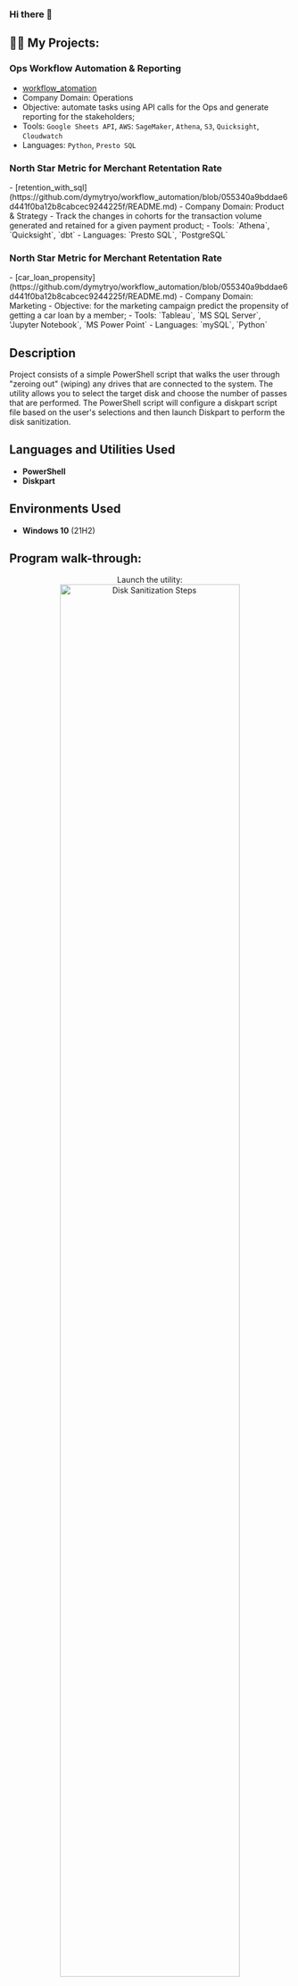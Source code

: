 ### Hi there 👋

<h2>👨‍💻 My Projects:</h2>

<h3>Ops Workflow Automation & Reporting</h3>

- [workflow_atomation](https://github.com/dymytryo/workflow_automation/blob/055340a9bddae6d441f0ba12b8cabcec9244225f/README.md)
- Company Domain: Operations
- Objective: automate tasks using API calls for the Ops and generate reporting for the stakeholders;
- Tools: `Google Sheets API`, `AWS`: `SageMaker`, `Athena`, `S3`, `Quicksight`, `Cloudwatch` 
- Languages: `Python`, `Presto SQL`</b>

<h3>North Star Metric for Merchant Retentation Rate</h3>
  - [retention_with_sql](https://github.com/dymytryo/workflow_automation/blob/055340a9bddae6d441f0ba12b8cabcec9244225f/README.md)
  - Company Domain: Product & Strategy  
  - Track the changes in cohorts for the transaction volume generated and retained for a given payment product;
  - Tools: `Athena`, `Quicksight`, `dbt`
  - Languages: `Presto SQL`, `PostgreSQL`
<h3>North Star Metric for Merchant Retentation Rate</h3>
  - [car_loan_propensity](https://github.com/dymytryo/workflow_automation/blob/055340a9bddae6d441f0ba12b8cabcec9244225f/README.md) 
  - Company Domain: Marketing  
  - Objective: for the marketing campaign predict the propensity of getting a car loan by a member;
  - Tools: `Tableau`, `MS SQL Server`, 'Jupyter Notebook`, `MS Power Point`
  - Languages: `mySQL`, `Python`


<h2>Description</h2>
Project consists of a simple PowerShell script that walks the user through "zeroing out" (wiping) any drives that are connected to the system. The utility allows you to select the target disk and choose the number of passes that are performed. The PowerShell script will configure a diskpart script file based on the user's selections and then launch Diskpart to perform the disk sanitization.
<br />


<h2>Languages and Utilities Used</h2>

- <b>PowerShell</b> 
- <b>Diskpart</b>

<h2>Environments Used </h2>

- <b>Windows 10</b> (21H2)

<h2>Program walk-through:</h2>

<p align="center">
Launch the utility: <br/>
<img src="https://i.imgur.com/62TgaWL.png" height="80%" width="80%" alt="Disk Sanitization Steps"/>
<br />
<br />
Select the disk:  <br/>
<img src="https://i.imgur.com/tcTyMUE.png" height="80%" width="80%" alt="Disk Sanitization Steps"/>
<br />
<br />
Enter the number of passes: <br/>
<img src="https://i.imgur.com/nCIbXbg.png" height="80%" width="80%" alt="Disk Sanitization Steps"/>
<br />
<br />
Confirm your selection:  <br/>
